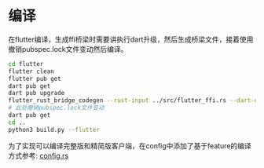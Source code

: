<!--
 * @Author: SpenserCai
 * @Date: 2024-11-25 12:54:52
 * @version: 
 * @LastEditors: SpenserCai
 * @LastEditTime: 2024-11-25 21:10:30
 * @Description: file content
-->
# 编译

在flutter编译，生成ffi桥梁时需要讲执行dart升级，然后生成桥梁文件，接着使用撤销pubspec.lock文件变动然后编译。
```bash
cd flutter
flutter clean
flutter pub get
dart pub get
dart pub upgrade
flutter_rust_bridge_codegen --rust-input ../src/flutter_ffi.rs --dart-output ./lib/generated_bridge.dart --c-output ./macos/Runner/bridge_generated.h
# 此处撤销pubspec.lock文件变动
dart pub get
cd ..
python3 build.py --flutter
```

为了实现可以编译完整版和精简版客户端，在config中添加了基于feature的编译方式参考:
[config.rs](./libs/hbb_common/src/config.rs#L81)

